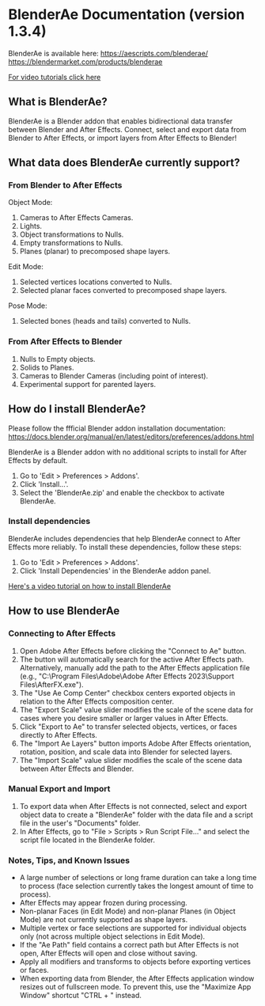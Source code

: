 # BlenderAe Documentation (version 1.3.4)

BlenderAe is available here:
<https://aescripts.com/blenderae/>
<https://blendermarket.com/products/blenderae>

[For video tutorials click here](https://www.youtube.com/playlist?list=PL1c22fXzadmmcuGD6p-rCM_YXmwa21t7M)

## What is BlenderAe?

BlenderAe is a Blender addon that enables bidirectional data transfer between Blender and After Effects. Connect, select and export data from Blender to After Effects, or import layers from After Effects to Blender!

## What data does BlenderAe currently support?

### From Blender to After Effects

Object Mode:

1. Cameras to After Effects Cameras.
2. Lights.
3. Object transformations to Nulls.
4. Empty transformations to Nulls.
5. Planes (planar) to precomposed shape layers.

Edit Mode:

1. Selected vertices locations converted to Nulls.
2. Selected planar faces converted to precomposed shape layers.

Pose Mode:

1. Selected bones (heads and tails) converted to Nulls.

### From After Effects to Blender

1. Nulls to Empty objects.
2. Solids to Planes.
3. Cameras to Blender Cameras (including point of interest).
4. Experimental support for parented layers.

## How do I install BlenderAe?

Please follow the ffficial Blender addon installation documentation: <https://docs.blender.org/manual/en/latest/editors/preferences/addons.html>

BlenderAe is a Blender addon with no additional scripts to install for After Effects by default.

1. Go to 'Edit > Preferences > Addons'.
2. Click 'Install...'.
3. Select the 'BlenderAe.zip' and enable the checkbox to activate BlenderAe.

### Install dependencies

BlenderAe includes dependencies that help BlenderAe connect to After Effects more reliably. To install these dependencies, follow these steps:

1. Go to 'Edit > Preferences > Addons'.
2. Click 'Install Dependencies' in the BlenderAe addon panel.

[Here's a video tutorial on how to install BlenderAe](https://www.youtube.com/watch?v=1MFuTjgDnFs&list=PL1c22fXzadmmcuGD6p-rCM_YXmwa21t7M&index=2)

## How to use BlenderAe

### Connecting to After Effects

1. Open Adobe After Effects before clicking the "Connect to Ae" button.
2. The button will automatically search for the active After Effects path. Alternatively, manually add the path to the After Effects application file (e.g., "C:\Program Files\Adobe\Adobe After Effects 2023\Support Files\AfterFX.exe").
3. The "Use Ae Comp Center" checkbox centers exported objects in relation to the After Effects composition center.
4. The "Export Scale" value slider modifies the scale of the scene data for cases where you desire smaller or larger values in After Effects.
5. Click "Export to Ae" to transfer selected objects, vertices, or faces directly to After Effects.
6. The "Import Ae Layers" button imports Adobe After Effects orientation, rotation, position, and scale data into Blender for selected layers.
7. The "Import Scale" value slider modifies the scale of the scene data between After Effects and Blender.

### Manual Export and Import

1. To export data when After Effects is not connected, select and export object data to create a "BlenderAe" folder with the data file and a script file in the user's "Documents" folder.
2. In After Effects, go to "File > Scripts > Run Script File..." and select the script file located in the BlenderAe folder.

### Notes, Tips, and Known Issues

- A large number of selections or long frame duration can take a long time to process (face selection currently takes the longest amount of time to process).
- After Effects may appear frozen during processing.
- Non-planar Faces (in Edit Mode) and non-planar Planes (in Object Mode) are not currently supported as shape layers.
- Multiple vertex or face selections are supported for individual objects only (not across multiple object selections in Edit Mode).
- If the "Ae Path" field contains a correct path but After Effects is not open, After Effects will open and close without saving.
- Apply all modifiers and transforms to objects before exporting vertices or faces.
- When exporting data from Blender, the After Effects application window resizes out of fullscreen mode. To prevent this, use the "Maximize App Window" shortcut "CTRL + " instead.
